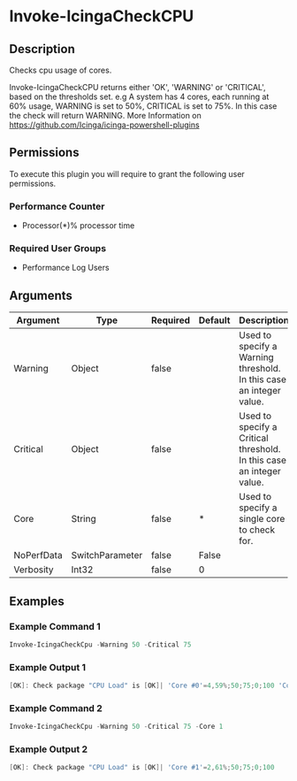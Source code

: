 
# Invoke-IcingaCheckCPU

## Description

Checks cpu usage of cores.

Invoke-IcingaCheckCPU returns either 'OK', 'WARNING' or 'CRITICAL', based on the thresholds set.
e.g A system has 4 cores, each running at 60% usage, WARNING is set to 50%, CRITICAL is set to 75%. In this case the check will return WARNING.
More Information on https://github.com/Icinga/icinga-powershell-plugins

## Permissions

To execute this plugin you will require to grant the following user permissions.

### Performance Counter

* Processor(*)\% processor time

### Required User Groups

* Performance Log Users

## Arguments

| Argument | Type | Required | Default | Description |
| ---      | ---  | ---      | ---     | ---         |
| Warning | Object | false |  | Used to specify a Warning threshold. In this case an integer value. |
| Critical | Object | false |  | Used to specify a Critical threshold. In this case an integer value. |
| Core | String | false | * | Used to specify a single core to check for. |
| NoPerfData | SwitchParameter | false | False |  |
| Verbosity | Int32 | false | 0 |  |

## Examples

### Example Command 1

```powershell
Invoke-IcingaCheckCpu -Warning 50 -Critical 75
```

### Example Output 1

```powershell
[OK]: Check package "CPU Load" is [OK]| 'Core #0'=4,59%;50;75;0;100 'Core #1'=0,94%;50;75;0;100 'Core #2'=11,53%;50;75;0;100 'Core #3'=4,07%;50;75;0;100
```

### Example Command 2

```powershell
Invoke-IcingaCheckCpu -Warning 50 -Critical 75 -Core 1
```

### Example Output 2

```powershell
[OK]: Check package "CPU Load" is [OK]| 'Core #1'=2,61%;50;75;0;100
```

